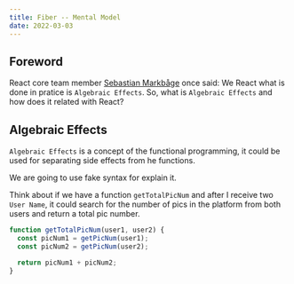 ```yaml
---
title: Fiber -- Mental Model
date: 2022-03-03
---
```


## Foreword

React core team member [Sebastian Markbåge](https://github.com/sebmarkbage/) once said: We React what is done in pratice is `Algebraic Effects`. So, what is `Algebraic Effects` and how does it related with React?

## Algebraic Effects

`Algebraic Effects` is a concept of the functional programming, it could be used for separating side effects from he functions.

We are going to use fake syntax for explain it.

Think about if we have a function `getTotalPicNum` and after I receive two `User Name`, it could search for the number of pics in the platform from both users and return a total pic number.

```js
function getTotalPicNum(user1, user2) {
  const picNum1 = getPicNum(user1);
  const picNum2 = getPicNum(user2);

  return picNum1 + picNum2;
}
```
